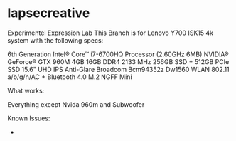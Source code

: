# lapsecreative
Experimentel Expression Lab
This Branch is for Lenovo Y700 ISK15 4k system with the following specs:

6th Generation Intel® Core™ i7-6700HQ Processor (2.60GHz 6MB)
NVIDIA® GeForce® GTX 960M 4GB
16GB DDR4 2133 MHz
256GB SSD + 512GB PCIe SSD
15.6" UHD IPS Anti-Glare
Broadcom Bcm94352z Dw1560 WLAN 802.11 a/b/g/n/AC + Bluetooth 4.0 M.2 NGFF Mini

What works:

Everything except Nvida 960m and Subwoofer

Known Issues:

-
